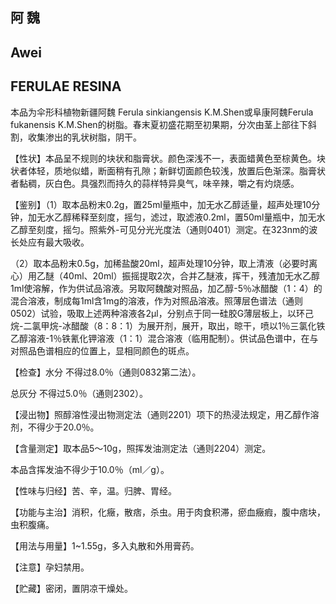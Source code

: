 ## 阿 魏

## Awei

## FERULAE RESINA

本品为伞形科植物新疆阿魏 Ferula sinkiangensis K.M.Shen或阜康阿魏Ferula fukanensis K.M.Shen的树脂。春末夏初盛花期至初果期，分次由茎上部往下斜割，收集渗出的乳状树脂，阴干。

【性状】本品呈不规则的块状和脂膏状。颜色深浅不一，表面蜡黄色至棕黄色。块状者体轻，质地似蜡，断面稍有孔隙；新鲜切面颜色较浅，放置后色渐深。脂膏状者黏稠，灰白色。具强烈而持久的蒜样特异臭气，味辛辣，嚼之有灼烧感。

【鉴别】（1）取本品粉末0.2g，置25ml量瓶中，加无水乙醇适量，超声处理10分钟，加无水乙醇稀释至刻度，摇匀，滤过，取滤液0.2ml，置50ml量瓶中，加无水乙醇至刻度，摇匀。照紫外-可见分光光度法（通则0401）测定。在323nm的波长处应有最大吸收。

（2）取本品粉末0.5g，加稀盐酸20ml，超声处理10分钟，取上清液（必要时离心）用乙醚（40ml、20ml）振摇提取2次，合并乙醚液，挥干，残渣加无水乙醇1ml使溶解，作为供试品溶液。另取阿魏酸对照品，加乙醇-5％冰醋酸（1：4）的混合溶液，制成每1ml含1mg的溶液，作为对照品溶液。照薄层色谱法（通则0502）试验，吸取上述两种溶液各2μl，分别点于同一硅胶G薄层板上，以环己烷-二氯甲烷-冰醋酸（8：8：1）为展开剂，展开，取出，晾干，喷以1％三氯化铁乙醇溶液-1％铁氰化钾溶液（1：1）混合溶液（临用配制）。供试品色谱中，在与对照品色谱相应的位置上，显相同颜色的斑点。

【检查】水分 不得过8.0％（通则0832第二法）。

总灰分 不得过5.0％（通则2302）。

【浸出物】照醇溶性浸出物测定法（通则2201）项下的热浸法规定，用乙醇作溶剂，不得少于20.0％。

【含量测定】取本品5～10g，照挥发油测定法（通则2204）测定。

本品含挥发油不得少于10.0％（ml／g）。

【性味与归经】苦、辛，温。归脾、胃经。

【功能与主治】消积，化癥，散痞，杀虫。用于肉食积滞，瘀血癥瘕，腹中痞块，虫积腹痛。

【用法与用量】1\~1.55g，多入丸散和外用膏药。

【注意】孕妇禁用。

【贮藏】密闭，置阴凉干燥处。